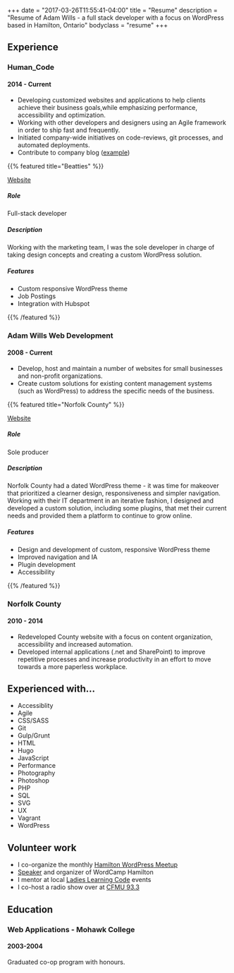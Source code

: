 +++
date = "2017-03-26T11:55:41-04:00"
title = "Resume"
description = "Resume of Adam Wills - a full stack developer with a focus on WordPress based in Hamilton, Ontario"
bodyclass = "resume"
+++

## Experience

### Human_Code

#### 2014 - Current

* Developing customized websites and applications to help clients achieve their business goals,while emphasizing performance, accessibility and optimization.
* Working with other developers and designers using an Agile framework in order to ship fast and frequently.
* Initiated company-wide initiatives on code-reviews, git processes, and automated deployments.
* Contribute to company blog ([example](http://humancode.ca/blog/an-introduction-to-web-accessibility/))

{{% featured title="Beatties" %}}

[Website](https://beatties.com/)

##### Role
Full-stack developer

##### Description
Working with the marketing team, I was the sole developer in charge of taking design concepts and creating a custom WordPress solution.

##### Features

* Custom responsive WordPress theme
* Job Postings
* Integration with Hubspot

{{% /featured %}}

### Adam Wills Web Development

#### 2008 - Current

* Develop, host and maintain a number of websites for small businesses and non-profit organizations.
* Create custom solutions for existing content management systems (such as WordPress) to address the specific needs of the business.

{{% featured title="Norfolk County" %}}

[Website](http://www.norfolkcounty.ca/)

##### Role
Sole producer

##### Description
Norfolk County had a dated WordPress theme - it was time for makeover that prioritized a clearner design, responsiveness and simpler navigation. Working with their IT department in an iterative fashion, I designed and developed a custom solution, including some plugins, that met their current needs and provided them a platform to continue to grow online.

##### Features
* Design and development of custom, responsive WordPress theme
* Improved navigation and IA
* Plugin development
* Accessibility

{{% /featured %}}

### Norfolk County

#### 2010 - 2014

* Redeveloped County website with a focus on content organization, accessibility and increased automation.
* Developed internal applications (.net and SharePoint) to improve repetitive processes and increase productivity in an effort to move towards a more paperless workplace.

## Experienced with...

<ul class="resume__skills">
    <li>Accessiblity</li>
    <li>Agile</li>
    <li>CSS/SASS</li>
    <li>Git</li>
    <li>Gulp/Grunt</li>
    <li>HTML</li>
    <li>Hugo</li>
    <li>JavaScript</li>
    <li>Performance</li>
    <li>Photography</li>
    <li>Photoshop</li>
    <li>PHP</li>
    <li>SQL</li>
    <li>SVG</li>
    <li>UX</li>
    <li>Vagrant</li>
    <li>WordPress</li>
</ul>

## Volunteer work

* I co-organize the monthly [Hamilton WordPress Meetup](https://www.meetup.com/WPHamOnt/)
* [Speaker](http://wordpress.tv/2015/06/20/a-modern-wordpress-developers-toolkit/) and organizer of WordCamp Hamilton
* I mentor at local [Ladies Learning Code](http://ladieslearningcode.com/chapters/hamilton/) events
* I co-host a radio show over at [CFMU 93.3](http://cfmu.ca)

## Education

### Web Applications - Mohawk College

#### 2003-2004

Graduated co-op program with honours.